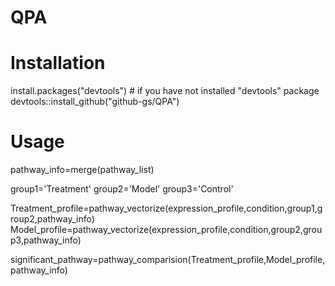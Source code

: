# QPA


# Installation

install.packages("devtools") # if you have not installed "devtools" package
devtools::install_github("github-gs/QPA")

# Usage

pathway_info=merge(pathway_list)

group1='Treatment'
group2='Model'
group3='Control'


Treatment_profile=pathway_vectorize(expression_profile,condition,group1,group2,pathway_info)
Model_profile=pathway_vectorize(expression_profile,condition,group2,group3,pathway_info)

significant_pathway=pathway_comparision(Treatment_profile,Model_profile,pathway_info)
